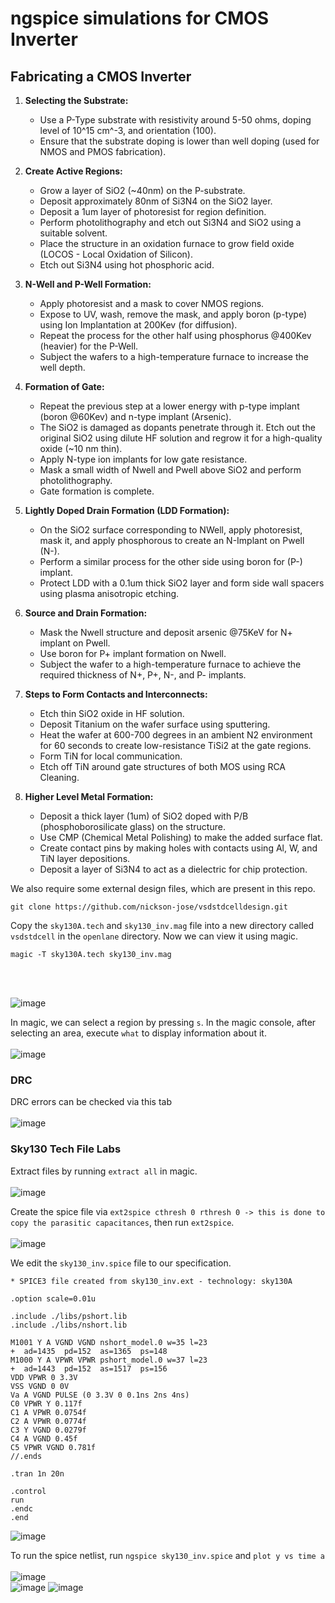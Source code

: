 # ngspice simulations for CMOS Inverter

## Fabricating a CMOS Inverter 

1. **Selecting the Substrate:**
   - Use a P-Type substrate with resistivity around 5-50 ohms, doping level of 10^15 cm^-3, and orientation (100).
   - Ensure that the substrate doping is lower than well doping (used for NMOS and PMOS fabrication).

2. **Create Active Regions:**
   - Grow a layer of SiO2 (~40nm) on the P-substrate.
   - Deposit approximately 80nm of Si3N4 on the SiO2 layer.
   - Deposit a 1um layer of photoresist for region definition.
   - Perform photolithography and etch out Si3N4 and SiO2 using a suitable solvent.
   - Place the structure in an oxidation furnace to grow field oxide (LOCOS - Local Oxidation of Silicon).
   - Etch out Si3N4 using hot phosphoric acid.

3. **N-Well and P-Well Formation:**
   - Apply photoresist and a mask to cover NMOS regions.
   - Expose to UV, wash, remove the mask, and apply boron (p-type) using Ion Implantation at 200Kev (for diffusion).
   - Repeat the process for the other half using phosphorus @400Kev (heavier) for the P-Well.
   - Subject the wafers to a high-temperature furnace to increase the well depth.

4. **Formation of Gate:**
   - Repeat the previous step at a lower energy with p-type implant (boron @60Kev) and n-type implant (Arsenic).
   - The SiO2 is damaged as dopants penetrate through it. Etch out the original SiO2 using dilute HF solution and regrow it for a high-quality oxide (~10 nm thin).
   - Apply N-type ion implants for low gate resistance.
   - Mask a small width of Nwell and Pwell above SiO2 and perform photolithography.
   - Gate formation is complete.

5. **Lightly Doped Drain Formation (LDD Formation):**
   - On the SiO2 surface corresponding to NWell, apply photoresist, mask it, and apply phosphorous to create an N-Implant on Pwell (N-).
   - Perform a similar process for the other side using boron for (P-) implant.
   - Protect LDD with a 0.1um thick SiO2 layer and form side wall spacers using plasma anisotropic etching.

6. **Source and Drain Formation:**
   - Mask the Nwell structure and deposit arsenic @75KeV for N+ implant on Pwell.
   - Use boron for P+ implant formation on Nwell.
   - Subject the wafer to a high-temperature furnace to achieve the required thickness of N+, P+, N-, and P- implants.

7. **Steps to Form Contacts and Interconnects:**
   - Etch thin SiO2 oxide in HF solution.
   - Deposit Titanium on the wafer surface using sputtering.
   - Heat the wafer at 600-700 degrees in an ambient N2 environment for 60 seconds to create low-resistance TiSi2 at the gate regions.
   - Form TiN for local communication.
   - Etch off TiN around gate structures of both MOS using RCA Cleaning.

8. **Higher Level Metal Formation:**
   - Deposit a thick layer (1um) of SiO2 doped with P/B (phosphoborosilicate glass) on the structure.
   - Use CMP (Chemical Metal Polishing) to make the added surface flat.
   - Create contact pins by making holes with contacts using Al, W, and TiN layer depositions.
   - Deposit a layer of Si3N4 to act as a dielectric for chip protection.

We also require some external design files, which are present in this repo.
```
git clone https://github.com/nickson-jose/vsdstdcelldesign.git
```
Copy the ```sky130A.tech``` and ```sky130_inv.mag``` file into a new directory called ```vsdstdcell``` in the ```openlane``` directory.
Now we can view it using magic.
```
magic -T sky130A.tech sky130_inv.mag
```
<br><br>

![image](https://github.com/Advaith-RN/pes_PhysicalDesignExploration/assets/77977360/b3c31864-a95c-45ed-b273-2c1645929005)

In magic, we can select a region by pressing ```s```. In the magic console, after selecting an area, execute ```what``` to display information about it.<br><br>
![image](https://github.com/Advaith-RN/pes_PhysicalDesignExploration/assets/77977360/4ef08e19-0e0d-4f8b-aca7-8e7293a6e40c)

### DRC
DRC errors can be checked via this tab <br><br>
![image](https://github.com/Advaith-RN/pes_PhysicalDesignExploration/assets/77977360/6589850c-20ac-4bf1-bd62-9af52e27c304)

### Sky130 Tech File Labs
Extract files by running ```extract all``` in magic.<br><br>
![image](https://github.com/Advaith-RN/pes_PhysicalDesignExploration/assets/77977360/d005eb91-35ee-411a-95f0-dcf28d84558d)

Create the spice file via ```ext2spice cthresh 0 rthresh 0 -> this is done to copy the parasitic capacitances```, then run ```ext2spice```.<br><br>
![image](https://github.com/Advaith-RN/pes_PhysicalDesignExploration/assets/77977360/c5570757-8a8b-4699-83bf-dd82612e82d0)

We edit the ```sky130_inv.spice``` file to our specification.

```
* SPICE3 file created from sky130_inv.ext - technology: sky130A

.option scale=0.01u

.include ./libs/pshort.lib
.include ./libs/nshort.lib

M1001 Y A VGND VGND nshort_model.0 w=35 l=23
+  ad=1435  pd=152  as=1365  ps=148
M1000 Y A VPWR VPWR pshort_model.0 w=37 l=23
+  ad=1443  pd=152  as=1517  ps=156
VDD VPWR 0 3.3V
VSS VGND 0 0V
Va A VGND PULSE (0 3.3V 0 0.1ns 2ns 4ns)
C0 VPWR Y 0.117f
C1 A VPWR 0.0754f
C2 A VPWR 0.0774f
C3 Y VGND 0.0279f
C4 A VGND 0.45f
C5 VPWR VGND 0.781f
//.ends

.tran 1n 20n

.control
run
.endc
.end
```
![image](https://github.com/Advaith-RN/pes_PhysicalDesignExploration/assets/77977360/67bca444-6bf6-4f38-9dc3-459a6711cdcc)

To run the spice netlist, run ```ngspice sky130_inv.spice``` and ```plot y vs time a```
<br><br>
![image](https://github.com/Advaith-RN/pes_PhysicalDesignExploration/assets/77977360/a52ca18c-68a6-4ddb-b08a-4364e75034f2)
<br>
![image](https://github.com/Advaith-RN/pes_PhysicalDesignExploration/assets/77977360/f4a5d551-6286-4d9b-bc69-a3c8489ea4f0)
![image](https://github.com/Advaith-RN/pes_PhysicalDesignExploration/assets/77977360/d6054c54-24ee-4f6b-a141-dcd14a49d651)



